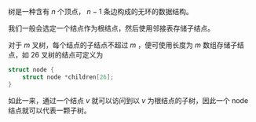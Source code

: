 树是一种含有 $n$ 个顶点， $n-1$ 条边构成的无环的数据结构。

我们一般会选定一个结点作为根结点，然后使用邻接表存储子结点。

对于 $m$ 叉树，每个结点的子结点不超过 $m$ ，便可使用长度为 $m$ 数组存储子结点，如 $26$ 叉树的结点可定义为

```cpp
struct node {
    struct node *children[26];
}
```

如此一来，通过一个结点 $v$ 就可以访问到以 $v$ 为根结点的子树，因此一个 node 结点就可以代表一颗子树。

